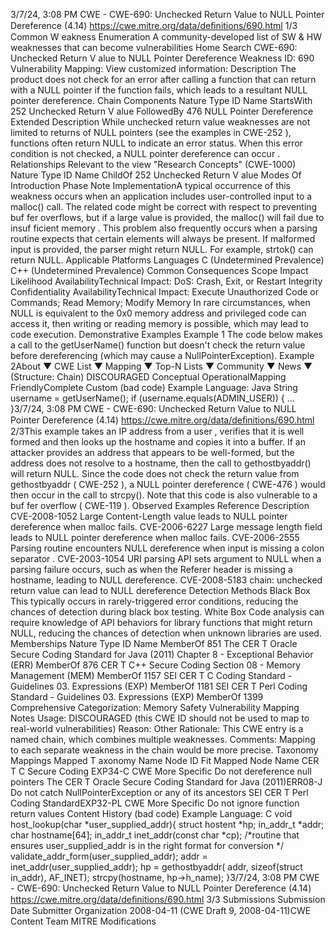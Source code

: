 3/7/24, 3:08 PM CWE - CWE-690: Unchecked Return Value to NULL Pointer Dereference (4.14)
https://cwe.mitre.org/data/deﬁnitions/690.html 1/3
Common W eakness Enumeration
A community-developed list of SW & HW weaknesses that can become
vulnerabilities
Home Search
CWE-690: Unchecked Return V alue to NULL Pointer Dereference
Weakness ID: 690
Vulnerability Mapping: 
View customized information:
 Description
The product does not check for an error after calling a function that can return with a NULL pointer if the function fails, which leads to
a resultant NULL pointer dereference.
 Chain Components
Nature Type ID Name
StartsWith 252 Unchecked Return V alue
FollowedBy 476 NULL Pointer Dereference
 Extended Description
While unchecked return value weaknesses are not limited to returns of NULL pointers (see the examples in CWE-252 ), functions
often return NULL to indicate an error status. When this error condition is not checked, a NULL pointer dereference can occur .
 Relationships
 Relevant to the view "Research Concepts" (CWE-1000)
Nature Type ID Name
ChildOf 252 Unchecked Return V alue
 Modes Of Introduction
Phase Note
ImplementationA typical occurrence of this weakness occurs when an application includes user-controlled input to a malloc()
call. The related code might be correct with respect to preventing buf fer overflows, but if a large value is
provided, the malloc() will fail due to insuf ficient memory . This problem also frequently occurs when a parsing
routine expects that certain elements will always be present. If malformed input is provided, the parser might
return NULL. For example, strtok() can return NULL.
 Applicable Platforms
Languages
C (Undetermined Prevalence)
C++ (Undetermined Prevalence)
 Common Consequences
Scope Impact Likelihood
AvailabilityTechnical Impact: DoS: Crash, Exit, or Restart
Integrity
Confidentiality
AvailabilityTechnical Impact: Execute Unauthorized Code or Commands; Read Memory; Modify Memory
In rare circumstances, when NULL is equivalent to the 0x0 memory address and privileged code can
access it, then writing or reading memory is possible, which may lead to code execution.
 Demonstrative Examples
Example 1
The code below makes a call to the getUserName() function but doesn't check the return value before dereferencing (which may
cause a NullPointerException).
Example 2About ▼ CWE List ▼ Mapping ▼ Top-N Lists ▼ Community ▼ News ▼
 (Structure: Chain)
DISCOURAGED
Conceptual OperationalMapping
FriendlyComplete Custom
(bad code) Example Language: Java 
String username = getUserName();
if (username.equals(ADMIN\_USER)) {
...
}3/7/24, 3:08 PM CWE - CWE-690: Unchecked Return Value to NULL Pointer Dereference (4.14)
https://cwe.mitre.org/data/deﬁnitions/690.html 2/3This example takes an IP address from a user , verifies that it is well formed and then looks up the hostname and copies it into a
buffer.
If an attacker provides an address that appears to be well-formed, but the address does not resolve to a hostname, then the call to
gethostbyaddr() will return NULL. Since the code does not check the return value from gethostbyaddr ( CWE-252 ), a NULL pointer
dereference ( CWE-476 ) would then occur in the call to strcpy().
Note that this code is also vulnerable to a buf fer overflow ( CWE-119 ).
 Observed Examples
Reference Description
CVE-2008-1052 Large Content-Length value leads to NULL pointer dereference when malloc fails.
CVE-2006-6227 Large message length field leads to NULL pointer dereference when malloc fails.
CVE-2006-2555 Parsing routine encounters NULL dereference when input is missing a colon separator .
CVE-2003-1054 URI parsing API sets argument to NULL when a parsing failure occurs, such as when the Referer
header is missing a hostname, leading to NULL dereference.
CVE-2008-5183 chain: unchecked return value can lead to NULL dereference
 Detection Methods
Black Box
This typically occurs in rarely-triggered error conditions, reducing the chances of detection during black box testing.
White Box
Code analysis can require knowledge of API behaviors for library functions that might return NULL, reducing the chances of
detection when unknown libraries are used.
 Memberships
Nature Type ID Name
MemberOf 851 The CER T Oracle Secure Coding Standard for Java (2011) Chapter 8 - Exceptional Behavior
(ERR)
MemberOf 876 CER T C++ Secure Coding Section 08 - Memory Management (MEM)
MemberOf 1157 SEI CER T C Coding Standard - Guidelines 03. Expressions (EXP)
MemberOf 1181 SEI CER T Perl Coding Standard - Guidelines 03. Expressions (EXP)
MemberOf 1399 Comprehensive Categorization: Memory Safety
 Vulnerability Mapping Notes
Usage: DISCOURAGED (this CWE ID should not be used to map to real-world vulnerabilities)
Reason: Other
Rationale:
This CWE entry is a named chain, which combines multiple weaknesses.
Comments:
Mapping to each separate weakness in the chain would be more precise.
 Taxonomy Mappings
Mapped T axonomy Name Node ID Fit Mapped Node Name
CER T C Secure Coding EXP34-C CWE More Specific Do not dereference null pointers
The CER T Oracle Secure
Coding Standard for Java
(2011)ERR08-J Do not catch NullPointerException or any of its ancestors
SEI CER T Perl Coding
StandardEXP32-PL CWE More Specific Do not ignore function return values
 Content History
(bad code) Example Language: C 
void host\_lookup(char \*user\_supplied\_addr){
struct hostent \*hp;
in\_addr\_t \*addr;
char hostname[64];
in\_addr\_t inet\_addr(const char \*cp);
/\*routine that ensures user\_supplied\_addr is in the right format for conversion \*/
validate\_addr\_form(user\_supplied\_addr);
addr = inet\_addr(user\_supplied\_addr);
hp = gethostbyaddr( addr, sizeof(struct in\_addr), AF\_INET);
strcpy(hostname, hp->h\_name);
}3/7/24, 3:08 PM CWE - CWE-690: Unchecked Return Value to NULL Pointer Dereference (4.14)
https://cwe.mitre.org/data/deﬁnitions/690.html 3/3
 Submissions
Submission Date Submitter Organization
2008-04-11
(CWE Draft 9, 2008-04-11)CWE Content Team MITRE
 Modifications